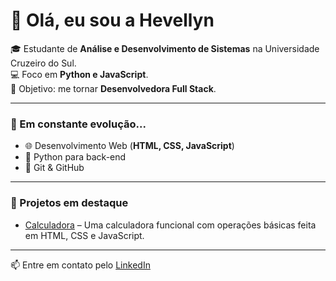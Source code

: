 # 👋 Olá, eu sou a Hevellyn

🎓 Estudante de **Análise e Desenvolvimento de Sistemas** na Universidade Cruzeiro do Sul.  
💻 Foco em **Python e JavaScript**.  
🚀 Objetivo: me tornar **Desenvolvedora Full Stack**.  

---

### 🚧 Em constante evolução...
- 🌐 Desenvolvimento Web (**HTML, CSS, JavaScript**)  
- 🐍 Python para back-end  
- 🔧 Git & GitHub  

---

### 📌 Projetos em destaque  
- [Calculadora](          ) – Uma calculadora funcional com operações básicas feita em HTML, CSS e JavaScript.  

---

📫 Entre em contato pelo [LinkedIn](www.linkedin.com/in/hevellyn-alves-de-matos-097b56292)
